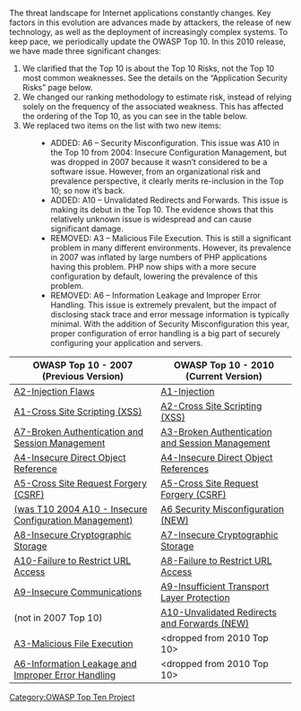 The threat landscape for Internet applications constantly changes. Key
factors in this evolution are advances made by attackers, the release of
new technology, as well as the deployment of increasingly complex
systems. To keep pace, we periodically update the OWASP Top 10. In this
2010 release, we have made three significant changes:

1.  We clarified that the Top 10 is about the Top 10 Risks, not the Top
    10 most common weaknesses. See the details on the “Application
    Security Risks” page below.
2.  We changed our ranking methodology to estimate risk, instead of
    relying solely on the frequency of the associated weakness. This has
    affected the ordering of the Top 10, as you can see in the table
    below.
3.  We replaced two items on the list with two new items:

<div style="margin-left: 50px;">

  - ADDED: A6 – Security Misconfiguration. This issue was A10 in the Top
    10 from 2004: Insecure Configuration Management, but was dropped in
    2007 because it wasn’t considered to be a software issue. However,
    from an organizational risk and prevalence perspective, it clearly
    merits re-inclusion in the Top 10; so now it’s back.
  - ADDED: A10 – Unvalidated Redirects and Forwards. This issue is
    making its debut in the Top 10. The evidence shows that this
    relatively unknown issue is widespread and can cause significant
    damage.
  - REMOVED: A3 – Malicious File Execution. This is still a significant
    problem in many different environments. However, its prevalence in
    2007 was inflated by large numbers of PHP applications having this
    problem. PHP now ships with a more secure configuration by default,
    lowering the prevalence of this problem.
  - REMOVED: A6 – Information Leakage and Improper Error Handling. This
    issue is extremely prevalent, but the impact of disclosing stack
    trace and error message information is typically minimal. With the
    addition of Security Misconfiguration this year, proper
    configuration of error handling is a big part of securely
    configuring your application and servers.
    </div>

<center>

| OWASP Top 10 - 2007 (Previous Version)                                                                          | OWASP Top 10 - 2010 (Current Version)                                        |
| --------------------------------------------------------------------------------------------------------------- | ---------------------------------------------------------------------------- |
| [A2-Injection Flaws](Top_10_2007-A2 "wikilink")                                                                 | [A1-Injection](Top_10_2010-A1 "wikilink")                                    |
| [A1-Cross Site Scripting (XSS)](Top_10_2007-A1 "wikilink")                                                      | [A2-Cross Site Scripting (XSS)](Top_10_2010-A2 "wikilink")                   |
| [A7-Broken Authentication and Session Management](Top_10_2007-A7 "wikilink")                                    | [A3-Broken Authentication and Session Management](Top_10_2010-A3 "wikilink") |
| [A4-Insecure Direct Object Reference](Top_10_2007-A4 "wikilink")                                                | [A4-Insecure Direct Object References](Top_10_2010-A4 "wikilink")            |
| [A5-Cross Site Request Forgery (CSRF)](Top_10_2007-A5 "wikilink")                                               | [A5-Cross Site Request Forgery (CSRF)](Top_10_2010-A5 "wikilink")            |
| [(was T10 2004 A10 - Insecure Configuration Management)](A10_2004_Insecure_Configuration_Management "wikilink") | [A6 Security Misconfiguration (NEW)](Top_10_2010-A6 "wikilink")              |
| [A8-Insecure Cryptographic Storage](Top_10_2007-A8 "wikilink")                                                  | [A7-Insecure Cryptographic Storage](Top_10_2010-A7 "wikilink")               |
| [A10-Failure to Restrict URL Access](Top_10_2007-A10 "wikilink")                                                | [A8-Failure to Restrict URL Access](Top_10_2010-A8 "wikilink")               |
| [A9-Insecure Communications](Top_10_2007-A9 "wikilink")                                                         | [A9-Insufficient Transport Layer Protection](Top_10_2010-A9 "wikilink")      |
| (not in 2007 Top 10)                                                                                            | [A10-Unvalidated Redirects and Forwards (NEW)](Top_10_2010-A10 "wikilink")   |
| [A3-Malicious File Execution](Top_10_2007-A3 "wikilink")                                                        | \<dropped from 2010 Top 10\>                                                 |
| [A6-Information Leakage and Improper Error Handling](Top_10_2007-A6 "wikilink")                                 | \<dropped from 2010 Top 10\>                                                 |

</center>

[Category:OWASP Top Ten
Project](Category:OWASP_Top_Ten_Project "wikilink")